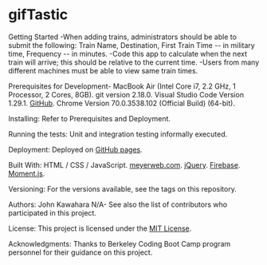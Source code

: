 # gifTastic

Getting Started
-When adding trains, administrators should be able to submit the following: Train Name, Destination, First Train Time -- in military time, Frequency -- in minutes.
-Code this app to calculate when the next train will arrive; this should be relative to the current time.
-Users from many different machines must be able to view same train times.

Prerequisites for Development-
MacBook Air (Intel Core i7, 2.2 GHz, 1 Processor, 2 Cores, 8GB).
git version 2.18.0.
Visual Studio Code Version 1.29.1.
[GitHub](https://github.com/jkawahara/firebase).
Chrome Version 70.0.3538.102 (Official Build) (64-bit).

Installing:
Refer to Prerequisites and Deployment.

Running the tests:
Unit and integration testing informally executed.

Deployment:
Deployed on [GitHub pages](https://jkawahara.github.io/firebase/).

Built With:
HTML / CSS / JavaScript.
[meyerweb.com](https://meyerweb.com/eric/tools/css/reset/reset.css).
[jQuery](https://cdnjs.cloudflare.com/ajax/libs/jquery/3.2.1/jquery.min.js).
[Firebase](="https://www.gstatic.com/firebasejs/5.5.8/firebase.js").
[Moment.js](https://cdn.jsdelivr.net/momentjs/2.12.0/moment.min.js).

Versioning:
For the versions available, see the tags on this repository.

Authors:
John Kawahara
N/A- See also the list of contributors who participated in this project.

License:
This project is licensed under the [MIT License](LICENSE).

Acknowledgments:
Thanks to Berkeley Coding Boot Camp program personnel for their guidance on this project.